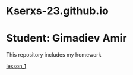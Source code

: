 # Kserxs-23.github.io
# Student: Gimadiev Amir

This repository includes my homework

[lesson_1](https://kserxs-23.github.io/GitHub/index.html "FirstLandingPage")
